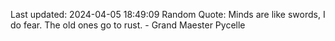 Last updated: 2024-04-05 18:49:09
Random Quote: Minds are like swords, I do fear.  The old ones go to rust.  -  Grand Maester Pycelle